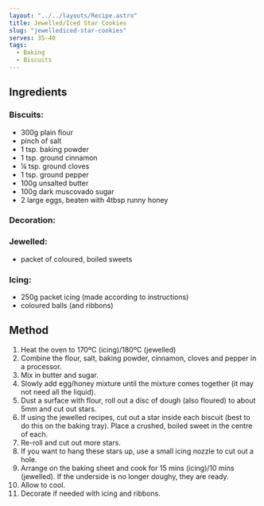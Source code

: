 ```yaml
---
layout: "../../layouts/Recipe.astro"
title: Jewelled/Iced Star Cookies
slug: "jewellediced-star-cookies"
serves: 35-40
tags:
  - Baking
  - Biscuits
---
```


## Ingredients


### Biscuits: 

- 300g plain flour
- pinch of salt
- 1 tsp. baking powder
- 1 tsp. ground cinnamon
- ¼ tsp. ground cloves
- 1 tsp. ground pepper
- 100g unsalted butter
- 100g dark muscovado sugar
- 2 large eggs, beaten with 4tbsp runny honey

### Decoration:


### Jewelled:

- packet of coloured, boiled sweets

### Icing:

- 250g packet icing (made according to instructions)
- coloured balls (and ribbons)

## Method

1. Heat the oven to 170ºC (icing)/180ºC (jewelled)
1. Combine the flour, salt, baking powder, cinnamon, cloves and pepper in a processor. 
1. Mix in butter and sugar.
1. Slowly add egg/honey mixture until the mixture comes together (it may not need all the liquid).
1. Dust a surface with flour, roll out a disc of dough (also floured) to about 5mm and cut out stars.
1. If using the jewelled recipes, cut out a star inside each biscuit (best to do this on the baking tray). Place a crushed, boiled sweet in the centre of each.
1. Re-roll and cut out more stars.
1. If you want to hang these stars up, use a small icing nozzle to cut out a hole.
1. Arrange on the baking sheet and cook for 15 mins (icing)/10 mins (jewelled). If the underside is no longer doughy, they are ready.
1. Allow to cool. 
1. Decorate if needed with icing and ribbons.